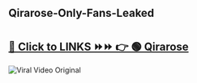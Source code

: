 
 ## Qirarose-Only-Fans-Leaked

# <h2><a href="https://clipsfans.com/Qirarose&ref=git">🔗 Click to LINKS ⏩⏩ 👉 🟢 Qirarose </a></h2>

<a href="https://clipsfans.com/Qirarose&ref=git" rel="nofollow" data-target="animated-image.originalLink"><img src="https://i.ibb.co.com/xMMVF88/686577567.gif" alt="Viral Video Original" style="max-width: 100%; display: inline-block;" data-target="animated-image.originalImage"></a>
